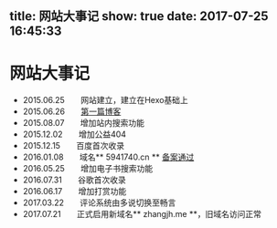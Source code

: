 title: 网站大事记
show: true
date: 2017-07-25 16:45:33
---
# 网站大事记
- 2015.06.25　　网站建立，建立在Hexo基础上
- 2015.06.26　　[第一篇博客](/2015/06/26/beginning/)
- 2015.08.07　　增加站内搜索功能
- 2015.12.02　　增加公益404
- 2015.12.15　　百度首次收录
- 2016.01.08　　域名** 5941740.cn ** [备案通过](2016/01/08/beian/)
- 2016.05.25　　增加电子书搜索功能
- 2016.07.31　　谷歌首次收录
- 2016.06.17　　增加打赏功能
- 2017.03.22　　评论系统由多说切换至畅言
- 2017.07.21　　正式启用新域名** zhangjh.me **，旧域名访问正常

































